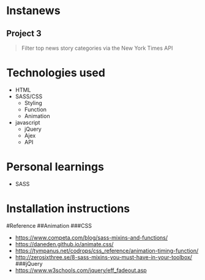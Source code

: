 # Instanews 
## Project 3
> Filter top news story categories via the New York Times API

# Technologies used
- HTML
- SASS/CSS
    - Styling
    - Function
    - Animation
- javascript
    - jQuery
    - Ajex
    - API

# Personal learnings
- SASS

# Installation instructions




#Reference 
##Animation
###CSS
- https://www.competa.com/blog/sass-mixins-and-functions/
- https://daneden.github.io/animate.css/
- https://tympanus.net/codrops/css_reference/animation-timing-function/
- http://zerosixthree.se/8-sass-mixins-you-must-have-in-your-toolbox/
###jQuery
- https://www.w3schools.com/jquery/eff_fadeout.asp
